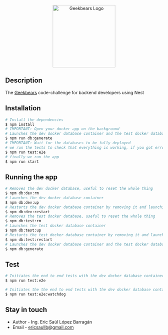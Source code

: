 <p align="center">
  <a href="https://www.geekbears.com/" target="blank"><img src="https://miro.medium.com/v2/resize:fit:1024/0*AN9__N1EZBgkPqC9.jpg" width="200" alt="Geekbears Logo" /></a>
</p>

## Description

The [Geekbears](https://www.geekbears.com/) code-challenge for backend developers using Nest

## Installation

```bash
# Install the dependencies
$ npm install
# IMPORTANT: Open your docker app on the background
# Launches the dev docker database container and the test docker database container
$ npm run db:generate
# IMPORTANT: Wait for the databases to be fully deployed
# we run the tests to check that everything is working, if you got errors most likely you got issues with docker or the databases have not being deployed yet
$ npm run test:e2e
# finally we run the app
$ npm run start
```

## Running the app

```bash
# Removes the dev docker database, useful to reset the whole thing
$ npm db:dev:rm
# Launches the dev docker database container
$ npm db:dev:up
# Restarts the dev docker database container by removing it and launching it again
$ npm db:dev:restart
# Removes the test docker database, useful to reset the whole thing
$ npm db:test:rm
# Launches the test docker database container
$ npm db:test:up
# Restarts the test docker database container by removing it and launching it again
$ npm db:test:restart
# Launches the dev docker database container and the test docker database container
$ npm db:generate
```

## Test

```bash
# Initiates the end to end tests with the dev docker database container
$ npm run test:e2e

# Initiates the the end to end tests with the dev docker database container and a watchdog that will restart the tests if any file is changed
$ npm run test:e2e:watchdog
```

## Stay in touch

- Author - Ing.  Eric Saúl López Barragán
- Email - ericsaullb@gmail.com
